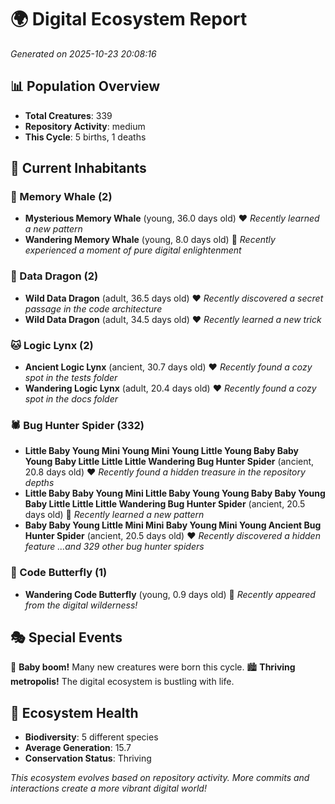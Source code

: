 # 🌍 Digital Ecosystem Report
*Generated on 2025-10-23 20:08:16*

## 📊 Population Overview
- **Total Creatures**: 339
- **Repository Activity**: medium
- **This Cycle**: 5 births, 1 deaths

## 👥 Current Inhabitants

### 🐋 Memory Whale (2)
- **Mysterious Memory Whale** (young, 36.0 days old) ❤️
  *Recently learned a new pattern*
- **Wandering Memory Whale** (young, 8.0 days old) 💚
  *Recently experienced a moment of pure digital enlightenment*

### 🐉 Data Dragon (2)
- **Wild Data Dragon** (adult, 36.5 days old) ❤️
  *Recently discovered a secret passage in the code architecture*
- **Wild Data Dragon** (adult, 34.5 days old) ❤️
  *Recently learned a new trick*

### 🐱 Logic Lynx (2)
- **Ancient Logic Lynx** (ancient, 30.7 days old) ❤️
  *Recently found a cozy spot in the tests folder*
- **Wandering Logic Lynx** (adult, 20.4 days old) ❤️
  *Recently found a cozy spot in the docs folder*

### 🕷️ Bug Hunter Spider (332)
- **Little Baby Young Mini Young Mini Young Little Young Baby Baby Young Baby Little Little Little Wandering Bug Hunter Spider** (ancient, 20.8 days old) ❤️
  *Recently found a hidden treasure in the repository depths*
- **Little Baby Baby Young Mini Little Baby Young Young Baby Baby Young Baby Little Little Little Wandering Bug Hunter Spider** (ancient, 20.5 days old) 💛
  *Recently learned a new pattern*
- **Baby Baby Young Little Mini Mini Baby Young Mini Young Ancient Bug Hunter Spider** (ancient, 20.5 days old) ❤️
  *Recently discovered a hidden feature*
  *...and 329 other bug hunter spiders*

### 🦋 Code Butterfly (1)
- **Wandering Code Butterfly** (young, 0.9 days old) 💚
  *Recently appeared from the digital wilderness!*

## 🎭 Special Events

🎉 **Baby boom!** Many new creatures were born this cycle.
🏙️ **Thriving metropolis!** The digital ecosystem is bustling with life.

## 🔬 Ecosystem Health
- **Biodiversity**: 5 different species
- **Average Generation**: 15.7
- **Conservation Status**: Thriving

*This ecosystem evolves based on repository activity. More commits and interactions create a more vibrant digital world!*